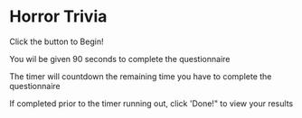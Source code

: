 # Horror Trivia

Click the button to Begin!

You wil be given 90 seconds to complete the questionnaire

The timer will countdown the remaining time you have to complete the questionnaire

If completed prior to the timer running out, click 'Done!" to view your results




